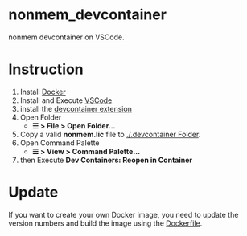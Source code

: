 # nonmem_devcontainer
nonmem devcontainer on VSCode.

# Instruction
1. Install [Docker](https://www.docker.com/get-started/)
1. Install and Execute [VSCode](https://code.visualstudio.com/)
1. install the [devcontainer extension](https://marketplace.visualstudio.com/items?itemName=ms-vscode-remote.remote-containers)
1. Open Folder
    - **☰ > File > Open Folder...**
1. Copy a valid **nonmem.lic** file to [./.devcontainer Folder](.devcontainer).
1. Open Command Palette
    - **☰ > View > Command Palette...**
1. then Execute **Dev Containers: Reopen in Container**

# Update
If you want to create your own Docker image, you need to update the version numbers and build the image using the [Dockerfile](.devcontainer/dockerfile).

